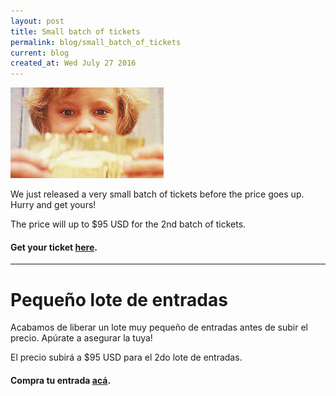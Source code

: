 ```yaml
---
layout: post
title: Small batch of tickets
permalink: blog/small_batch_of_tickets
current: blog
created_at: Wed July 27 2016
---
```


![Golden Ticket](/img/blog/small-batch-of-tickets.gif)

We just released a very small batch of tickets before the price goes up. Hurry and get yours!

The price will up to $95 USD for the 2nd batch of tickets.

#### Get your ticket [here][TITO].

* * *

# Pequeño lote de entradas

Acabamos de liberar un lote muy pequeño de entradas antes de subir el precio. Apúrate a asegurar la tuya!

El precio subirá a $95 USD para el 2do lote de entradas.

#### Compra tu entrada [acá][TITO].

[tito]: https://ti.to/colombia-dev/rubyconf-colombia-2016
